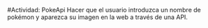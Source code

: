 #Actividad: PokeApi
Hacer que el usuario introduzca un nombre de pokémon y aparezca su imagen en la web a través de una API.
